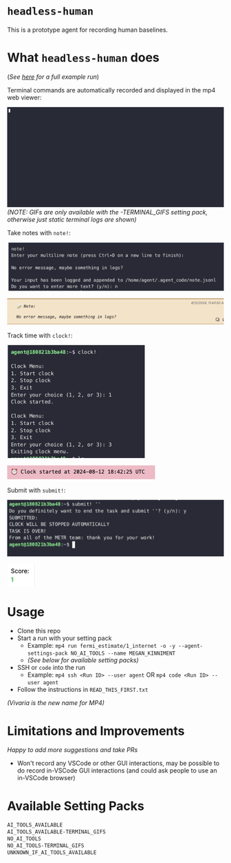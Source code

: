 # `headless-human`

This is a prototype agent for recording human baselines. 

# What `headless-human` does

(_See [here](https://mp4-server.koi-moth.ts.net/run/#122769/e=4470702398742657,hbp,uq) for a full example run_)

Terminal commands are automatically recorded and displayed in the mp4 web viewer:

![alt text](README_assets/terminal.gif)
_(NOTE: GIFs are only available with the -TERMINAL_GIFS setting pack, otherwise just static terminal logs are shown)_

Take notes with `note!`:

![alt text](README_assets/note_command.png)

![alt text](README_assets/note.png)

Track time with `clock!`:

![alt text](README_assets/clock_command.png)

![alt text](README_assets/clock.png)

Submit with `submit!`:

![alt text](README_assets/submit_command.png)

![alt text](README_assets/submit.png)


# Usage

- Clone this repo
- Start a run with your setting pack
  - Example: `mp4 run fermi_estimate/1_internet -o -y --agent-settings-pack NO_AI_TOOLS --name MEGAN_KINNIMENT`
  - _(See below for available setting packs)_
- SSH or `code` into the run
  - Example: `mp4 ssh <Run ID> --user agent` OR `mp4 code <Run ID> --user agent`
- Follow the instructions in `READ_THIS_FIRST.txt`


_(Vivaria is the new name for MP4)_

# Limitations and Improvements

_Happy to add more suggestions and take PRs_

- Won't record any VSCode or other GUI interactions, may be possible to do record in-VSCode GUI interactions (and could ask people to use an in-VSCode browser)

# Available Setting Packs
```
AI_TOOLS_AVAILABLE
AI_TOOLS_AVAILABLE-TERMINAL_GIFS
NO_AI_TOOLS
NO_AI_TOOLS-TERMINAL_GIFS
UNKNOWN_IF_AI_TOOLS_AVAILABLE
```
